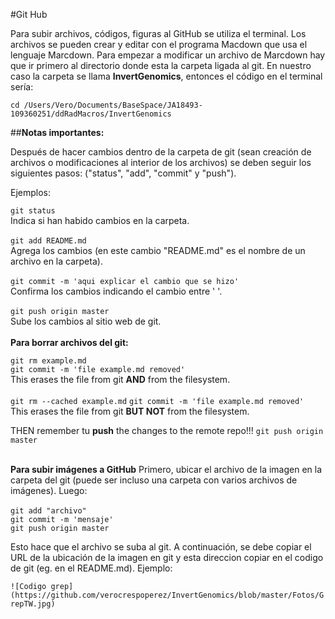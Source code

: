 #Git Hub  

Para subir archivos, códigos, figuras al GitHub se utiliza el terminal. Los archivos se pueden crear y editar con el programa Macdown que usa el lenguaje Marcdown. Para empezar a modificar un archivo de Marcdown hay que ir primero al directorio donde esta la carpeta ligada al git. En nuestro caso la carpeta se llama **InvertGenomics**, entonces el código en el terminal sería:

`cd /Users/Vero/Documents/BaseSpace/JA18493-109360251/ddRadMacros/InvertGenomics`

##**Notas importantes:**

Después de hacer cambios dentro de la carpeta de git (sean creación de archivos o modificaciones al interior de los archivos) se deben seguir los siguientes pasos: ("status", "add", "commit" y "push").

Ejemplos:  

`git status`  
Indica si han habido cambios en la carpeta. <br/><br/>
`git add README.md`  
Agrega los cambios (en este cambio "README.md" es el nombre de un archivo en la carpeta).<br/><br/>
`git commit -m 'aqui explicar el cambio que se hizo'`  
Confirma los cambios indicando el cambio entre ' '.<br/><br/>
`git push origin master`   
Sube los cambios al sitio web de git.
<br/><br/>
**Para borrar archivos del git:**  

`git rm example.md`  
`git commit -m 'file example.md removed'`  
This erases the file from git **AND** from the filesystem.<br/><br/>
`git rm --cached example.md`
`git commit -m 'file example.md removed'`  
This erases the file from git **BUT NOT** from the filesystem.

THEN remember tu **push** the changes to the remote repo!!!
`git push origin master`
<br/><br/>

__Para subir imágenes a GitHub__
Primero, ubicar el archivo de la imagen en la carpeta del git (puede ser incluso una carpeta con varios archivos de imágenes). Luego:<br/><br/>
`git add "archivo"`   
`git commit -m 'mensaje'`  
`git push origin master`

Esto hace que el archivo se suba al git. A continuación, se debe copiar el URL de la ubicación de la imagen en git y esta direccion copiar en el codigo de git (eg. en el README.md). Ejemplo:

`![Codigo grep](https://github.com/verocrespoperez/InvertGenomics/blob/master/Fotos/GrepTW.jpg)`


